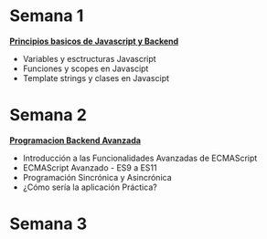 # Semana 1 

[**Principios basicos de Javascript y Backend**](./Semana1/)

- Variables y esctructuras Javascript 
- Funciones y scopes en Javascipt
- Template strings y clases en Javascipt

# Semana 2

[**Programacion Backend Avanzada**](./Semana2/)

- Introducción a las Funcionalidades Avanzadas de ECMAScript
- ECMAScript Avanzado - ES9 a ES11
- Programación Sincrónica y Asincrónica
- ¿Cómo sería la aplicación Práctica?

# Semana 3